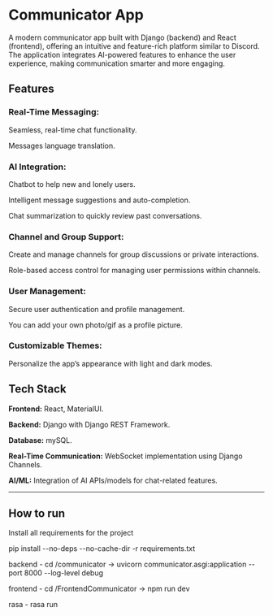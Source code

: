 <h1>Communicator App</h1>

A modern communicator app built with Django (backend) and React (frontend), offering an intuitive and feature-rich platform similar to Discord. The application integrates AI-powered features to enhance the user experience, making communication smarter and more engaging.

<h2>Features</h2>

<h3>Real-Time Messaging:</h3> 
<p>Seamless, real-time chat functionality.</p>
<p>Messages language translation.</p>

<h3>AI Integration:</h3>
<p>Chatbot to help new and lonely users.</p>
<p>Intelligent message suggestions and auto-completion.</p>
<p>Chat summarization to quickly review past conversations.</p>

<h3>Channel and Group Support:</h3>
<p>Create and manage channels for group discussions or private interactions.</p>
<p>Role-based access control for managing user permissions within channels.</p>

<h3>User Management:</h3>
<p>Secure user authentication and profile management.</p>
<p>You can add your own photo/gif as a profile picture.</p>

<h3>Customizable Themes:</h3> 
<p>Personalize the app’s appearance with light and dark modes.</p>

<h2>Tech Stack</h2>
<p><strong>Frontend:</strong> React, MaterialUI.</p>
<p><strong>Backend:</strong> Django with Django REST Framework.</p>
<p><strong>Database:</strong> mySQL.</p>
<p><strong>Real-Time Communication:</strong> WebSocket implementation using Django Channels.</p>
<p><strong>AI/ML:</strong> Integration of AI APIs/models for chat-related features.</p>

<hr>

<h2><strong>How to run</strong></h2>

<p>Install all requirements for the project</p>

<p>pip install --no-deps --no-cache-dir -r requirements.txt</p>

<p>backend - cd /communicator -> uvicorn communicator.asgi:application --port 8000 --log-level debug</p>
<p>frontend - cd /FrontendCommunicator -> npm run dev</p>
<p>rasa - rasa run</p>


